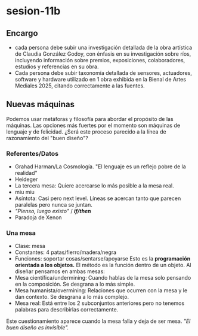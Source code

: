 # sesion-11b

## Encargo
- cada persona debe subir una investigación detallada de la obra artística de Claudia González Godoy, con énfasis en su investigación sobre ríos, incluyendo información sobre premios, exposiciones, colaboradores, estudios y referencias en su obra.
- Cada persona debe subir taxonomía detallada de sensores, actuadores, software y hardware utilizado en 1 obra exhibida en la Bienal de Artes Mediales 2025, citando correctamente a las fuentes.

## Nuevas máquinas
Podemos usar metáforas y filosofía para abordar el propósito de las máquinas. Las opciones más fuertes por el momento son máquinas de lenguaje y de felicidad. ¿Será este proceso parecido a la línea de razonamiento del "buen diseño"?

### Referentes/Datos
- Grahad Harman/La Cosmología. "El lenguaje es un reflejo pobre de la realidad"
- Heideger
- La tercera mesa: Quiere acercarse lo más posible a la mesa real.
- miu miu
- Asíntota: Casi pero next level. Líneas se acercan tanto que parecen paralelas pero nunca se juntan.
- *"Pienso, luego existo"* / ***if/then***
- Paradoja de Xenon

### Una mesa
- Clase: mesa
- Constantes: 4 patas/fierro/madera/negra
- Funciones: soportar cosas/sentarse/apoyarse
Esto es la **programación orientada a los objetos.** El método es la función dentro de un objeto. Al diseñar pensamos en ambas mesas:
- Mesa científica/undermining: Cuando hablas de la mesa solo pensando en la composición. Se desgrana a lo más simple.
- Mesa humanista/overmining: Relaciones que ocurren con la mesa y le dan contexto. Se desgrana a lo más complejo.
- Mesa real: Está entre los 2 subconjuntos anteriores pero no tenemos palabras para describirlas correctamente.

Este cuestionamiento aparece cuando la mesa falla y deja de ser mesa. *"El buen diseño es invisible".*
